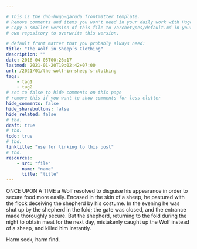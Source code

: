 ```yaml
---

# This is the dnb-hugo-garuda frontmatter template. 
# Remove comments and items you won't need in your daily work with Hugo.
# Copy a smaller version of this file to /archetypes/default.md in your
# own repository to overwrite this version.

# default front matter that you probably always need:
title: "The Wolf in Sheep’s Clothing"
description: ""
date: 2016-04-05T00:26:17
lastmod: 2021-01-20T19:02:42+07:00
url: /2021/01/the-wolf-in-sheep’s-clothing
tags:
    - tag1
    - tag2
# set to false to hide comments on this page
# remove this if you want to show comments for less clutter
hide_comments: false
hide_sharebuttons: false
hide_related: false
# tbd.
draft: true
# tbd.
todo: true
# tbd.
linktitle: "use for linking to this post"
# tbd.
resources:
    - src: "file"
      name: "name"
      title: "title"
---
```

ONCE UPON A TIME a Wolf resolved to disguise his appearance in order to secure food more easily. Encased in the skin of a sheep, he pastured with the flock deceiving the shepherd by his costume. In the evening he was shut up by the shepherd in the fold; the gate was closed, and the entrance made thoroughly secure. But the shepherd, returning to the fold during the night to obtain meat for the next day, mistakenly caught up the Wolf instead of a sheep, and killed him instantly.

Harm seek, harm find.


